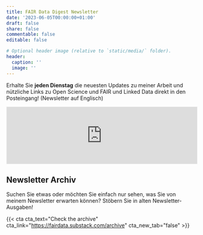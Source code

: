 ```yaml
---
title: FAIR Data Digest Newsletter
date: '2023-06-05T00:00:00+01:00'
draft: false
share: false
commentable: false
editable: false

# Optional header image (relative to `static/media/` folder).
header:
  caption: ''
  image: ''
---
```


Erhalte Sie **jeden Dienstag** die neuesten Updates zu meiner Arbeit und nützliche Links zu Open Science und FAIR und Linked Data direkt in den Posteingang! (Newsletter auf Englisch)

<iframe src="https://fairdata.substack.com/embed" width="100%" style="border:1px solid #EEE; background:white;" frameborder="0" scrolling="no"></iframe>

## Newsletter Archiv

Suchen Sie etwas oder möchten Sie einfach nur sehen, was Sie von meinem Newsletter erwarten können?
Stöbern Sie in alten Newsletter-Ausgaben!

{{< cta cta_text="Check the archive" cta_link="https://fairdata.substack.com/archive" cta_new_tab="false" >}}
